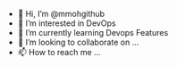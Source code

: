 - 👋 Hi, I’m @mmohgithub
- 👀 I’m interested in DevOps
- 🌱 I’m currently learning Devops Features
- 💞️ I’m looking to collaborate on ...
- 📫 How to reach me ...

<!---
mmohgithub/mmohgithub is a ✨ special ✨ repository because its `README.md` (this file) appears on your GitHub profile.
You can click the Preview link to take a look at your changes.
--->
